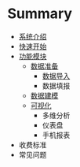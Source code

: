 # Summary

* [系统介绍](README.md)
* [快速开始](kuai-su-kai-shi.md)
* [功能模块](chapter1.md)
  * [数据准备](chapter1/shu-ju-dao-ru.md)
    * [数据导入](chapter1/shu-ju-dao-ru/shu-ju-dao-ru.md)
    * 数据填报
  * [数据建模](chapter1/shu-ju-jian-mo.md)
  * [可视化](chapter1/ke-shi-hua.md)
    * 多维分析
    * 仪表盘
    * 手机报表
* 收费标准
* 常见问题

